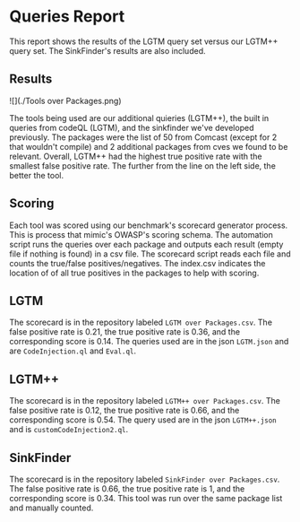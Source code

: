 # Queries Report

This report shows the results of the LGTM query set versus our LGTM++ query set. The SinkFinder's results are also included.

## Results
![](./Tools over Packages.png)

The tools being used are our additional quieries (LGTM++), the built in queries from codeQL (LGTM), and the sinkfinder we've developed previously. The packages were the list of 50 from Comcast (except for 2 that wouldn't compile) and 2 additional packages from cves we found to be relevant. Overall, LGTM++ had the highest true positive rate with the smallest false positive rate. The further from the line on the left side, the better the tool.



## Scoring

Each tool was scored using our benchmark's scorecard generator process. This is process that mimic's OWASP's scoring schema. The automation script runs the queries over each package and outputs each result (empty file if nothing is found) in a csv file. The scorecard script reads each file and counts the true/false positives/negatives. The index.csv indicates the location of of all true positives in the packages to help with scoring.



## LGTM 

The scorecard is in the repository labeled `LGTM over Packages.csv`. The false positive rate is 0.21, the true positive rate is 0.36, and the corresponding score is 0.14. The queries used are in the json `LGTM.json` and are `CodeInjection.ql` and `Eval.ql`. 



## LGTM++

The scorecard is in the repository labeled `LGTM++ over Packages.csv`. The false positive rate is 0.12, the true positive rate is 0.66, and the corresponding score is 0.54. The query used are in the json `LGTM++.json` and is `customCodeInjection2.ql`. 



## SinkFinder

The scorecard is in the repository labeled `SinkFinder over Packages.csv`. The false positive rate is 0.66, the true positive rate is 1, and the corresponding score is 0.34. This tool was run over the same package list and manually counted.